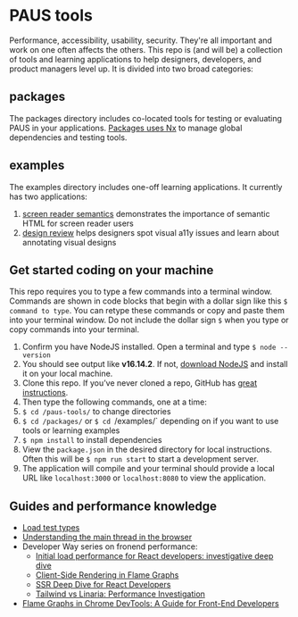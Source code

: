 # PAUS tools
Performance, accessibility, usability, security. They're all important and work on one often affects the others. This repo is (and will be) a collection of tools and learning applications to help designers, developers, and product managers level up. It is divided into two broad categories:

## packages
The packages directory includes co-located tools for testing or evaluating PAUS in your applications. [Packages uses Nx]([url](https://nx.dev/)) to manage global dependencies and testing tools.

## examples
The examples directory includes one-off learning applications. It currently has two applications:

1. [screen reader semantics](https://github.com/1Copenut/paus-tools/tree/main/examples/screenReaderSemantics) demonstrates the importance of semantic HTML for screen reader users
2. [design review](https://github.com/1Copenut/paus-tools/tree/main/examples/designReview) helps designers spot visual a11y issues and learn about annotating visual designs

## Get started coding on your machine
This repo requires you to type a few commands into a terminal window. Commands are shown in code blocks that begin with a dollar sign like this `$ command to type`. You can retype these commands or copy and paste them into your terminal window. Do not include the dollar sign ` $ ` when you type or copy commands into your terminal.

1. Confirm you have NodeJS installed. Open a terminal and type `$ node --version`
1. You should see output like **v16.14.2**. If not, [download NodeJS](https://nodejs.org/en/download/) and install it on your local machine.
1. Clone this repo. If you&rsquo;ve never cloned a repo, GitHub has [great instructions](https://docs.github.com/en/repositories/creating-and-managing-repositories/cloning-a-repository).
1. Then type the following commands, one at a time:
1. `$ cd /paus-tools/` to change directories
1. `$ cd /packages/` or `$ cd `/examples/` depending on if you want to use tools or learning examples
1. `$ npm install` to install dependencies
4. View the `package.json` in the desired directory for local instructions. Often this will be `$ npm run start` to start a development server.
5. The application will compile and your terminal should provide a local URL like `localhost:3000` or `localhost:8080` to view the application.

## Guides and performance knowledge
* [Load test types](https://grafana.com/docs/k6/latest/testing-guides/test-types/)
* [Understanding the main thread in the browser](https://calendar.perfplanet.com/2024/understanding-the-main-thread-in-the-browser/)
* Developer Way series on fronend performance:
  * [Initial load performance for React developers: investigative deep dive](https://www.developerway.com/posts/initial-load-performance)
  * [Client-Side Rendering in Flame Graphs](https://www.developerway.com/posts/client-side-rendering-flame-graph)
  * [SSR Deep Dive for React Developers](https://www.developerway.com/posts/ssr-deep-dive-for-react-developers)
  * [Tailwind vs Linaria: Performance Investigation](https://www.developerway.com/posts/tailwind-vs-linaria-performance)
* [Flame Graphs in Chrome DevTools: A Guide for Front-End Developers](https://medium.com/slalom-blog/flame-graphs-in-chrome-devtools-a-guide-for-front-end-developers-b9503ff4a4d)
